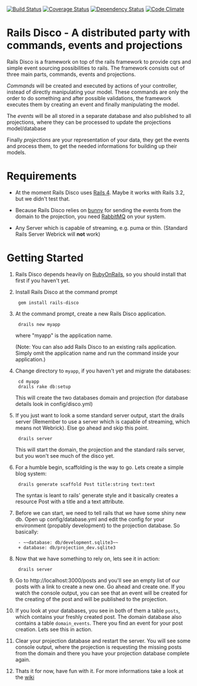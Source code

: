 [![Build Status](https://travis-ci.org/hicknhack-software/rails-disco.png?branch=master)](https://travis-ci.org/hicknhack-software/rails-disco) 
[![Coverage Status](https://coveralls.io/repos/hicknhack-software/rails-disco/badge.png)](https://coveralls.io/r/hicknhack-software/rails-disco)
[![Dependency Status](https://gemnasium.com/hicknhack-software/rails-disco.png)](https://gemnasium.com/hicknhack-software/rails-disco) 
[![Code Climate](https://codeclimate.com/github/hicknhack-software/rails-disco.png)](https://codeclimate.com/github/hicknhack-software/rails-disco)

# Rails Disco - A distributed party with commands, events and projections 

Rails Disco is a framework on top of the rails framework to provide cqrs and simple event sourcing possibilities to rails.
The framework consists out of three main parts, commands, events and projections.

_Commands_ will be created and executed by actions of your controller, instead of directly manipulating your model. These commands are only the order to do something and after possible validations, the framework executes them by creating an event and finally manipulating the model.

The _events_ will be all stored in a separate database and also published to all projections, where they can be processed to update the projections model/database

Finally _projections_ are your representation of your data, they get the events and process them, to get the needed informations for building up their models.

# Requirements

* At the moment Rails Disco uses [Rails 4](https://github.com/rails/rails). Maybe it works with Rails 3.2, but we didn't test that.

* Because Rails Disco relies on [bunny](https://github.com/ruby-amqp/bunny) for sending the events from the domain to the projection, you need [RabbitMQ](http://www.rabbitmq.com/download.html) on your system.

* Any Server which is capable of streaming, e.g. puma or thin. (Standard Rails Server Webrick will **not** work)

# Getting Started

1. Rails Disco depends heavily on [RubyOnRails](http://rubyonrails.org/), so you should install that first if you haven't yet.

2. Install Rails Disco at the command prompt 

		gem install rails-disco

3. At the command prompt, create a new Rails Disco application.

		drails new myapp

   where "myapp" is the application name.

   (Note: You can also add Rails Disco to an existing rails application. Simply omit the application name and run the command inside your application.)

4. Change directory to `myapp`, if you haven't yet and migrate the databases:

		cd myapp
		drails rake db:setup

   This will create the two databases domain and projection (for database details look in config/disco.yml)

5. If you just want to look a some standard server output, start the drails server (Remember to use a server which is capable of streaming, which means not Webrick). Else go ahead and skip this point.

		drails server

   This will start the domain, the projection and the standard rails server, but you won't see much of the disco yet.

6. For a humble begin, scaffolding is the way to go. Lets create a simple blog system:

		drails generate scaffold Post title:string text:text

   The syntax is leant to rails' generate style and it basically creates a resource Post with a title and a text attribute.

7. Before we can start, we need to tell rails that we have some shiny new db. Open up config/database.yml and edit the config for your environment (propably development) to the projection database. So basically:

		- ~~database: db/development.sqlite3~~
		+ database: db/projection_dev.sqlite3

8. Now that we have something to rely on, lets see it in action:
	
		drails server

9. Go to http://localhost:3000/posts and you'll see an empty list of our posts with a link to create a new one. Go ahead and create one. If you watch the console output, you can see that an event will be created for the creating of the post and will be published to the projection.

10. If you look at your databases, you see in both of them a table `posts`, which contains your freshly created post. The domain database also contains a table `domain_events`. There you find an event for your post creation. Lets see this in action.

11. Clear your projection database and restart the server. You will see some console output, where the projection is requesting the missing posts from the domain and there you have your projection database complete again.

12. Thats it for now, have fun with it. For more informations take a look at the [wiki](https://github.com/hicknhack-software/rails-disco/wiki)
